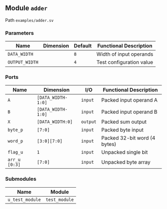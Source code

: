 ## Module `adder`

Path `examples/adder.sv`

### Parameters
                                                                   
| Name           | Dimension | Default | Functional Description   |
|----------------|-----------|---------|--------------------------|
| `DATA_WIDTH`   |           | `8`     | Width of input operands  |
| `OUTPUT_WIDTH` |           | `4`     | Test configuration value |
                                                                   
### Ports
                                                                                
| Name          | Dimension          | I/O      | Functional Description       |
|---------------|--------------------|----------|------------------------------|
| `A`           | `[DATA_WIDTH-1:0]` | `input`  | Packed input operand A       |
| `B`           | `[DATA_WIDTH-1:0]` | `input`  | Packed input operand B       |
| `X`           | `[DATA_WIDTH:0]`   | `output` | Packed sum output            |
| `byte_p`      | `[7:0]`            | `input`  | Packed byte input            |
| `word_p`      | `[3:0][7:0]`       | `input`  | Packed 32-bit word (4 bytes) |
| `flag_u`      | `1`                | `input`  | Unpacked single bit          |
| `arr_u [0:3]` | `[7:0]`            | `input`  | Unpacked byte array          |
                                                                                
### Submodules
                                   
| Name            | Module        |
|-----------------|---------------|
| `u_test_module` | `test_module` |
                                   
